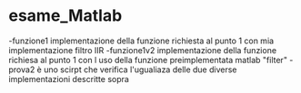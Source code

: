# esame_Matlab

-funzione1 implementazione della funzione richiesta al punto 1 con mia implementazione filtro IIR
-funzione1v2 implementazione della funzione richiesa al punto 1 con l uso della funzione preimplementata matlab "filter"
-prova2 è uno scirpt che verifica l'ugualiaza delle due diverse implementazioni descritte sopra

